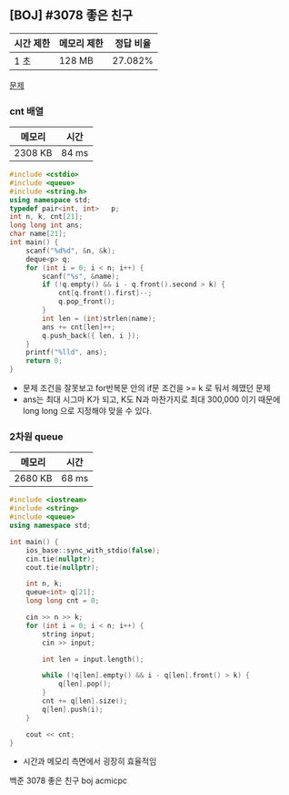 ## [BOJ] #3078 좋은 친구

| 시간 제한 | 메모리 제한 | 정답 비율 |
| --------- | ----------- | --------- |
| 1 초      | 128 MB      | 27.082%   |

[문제](https://www.acmicpc.net/problem/3078)



### cnt 배열

| 메모리  | 시간  |
| ------- | ----- |
| 2308 KB | 84 ms |

```c++
#include <cstdio>
#include <queue>
#include <string.h>
using namespace std;
typedef pair<int, int>	 p;
int n, k, cnt[21];
long long int ans;
char name[21];
int main() {
	scanf("%d%d", &n, &k);
	deque<p> q;
	for (int i = 0; i < n; i++) {
		scanf("%s", &name);
		if (!q.empty() && i - q.front().second > k) {
			cnt[q.front().first]--;
			q.pop_front();
		}
		int len = (int)strlen(name);
		ans += cnt[len]++;
		q.push_back({ len, i });
	}
	printf("%lld", ans);
	return 0;
}
```

- 문제 조건을 잘못보고 for반복문 안의 if문 조건을 >= k 로 둬서 헤맸던 문제
- ans는 최대 시그마 K가 되고, K도 N과 마찬가지로 최대 300,000 이기 때문에 long long 으로 지정해야 맞을 수 있다.



### 2차원 queue

| 메모리  | 시간  |
| ------- | ----- |
| 2680 KB | 68 ms |

```c++
#include <iostream>
#include <string>
#include <queue>
using namespace std;

int main() {
	ios_base::sync_with_stdio(false);
	cin.tie(nullptr);
	cout.tie(nullptr);

	int n, k;
	queue<int> q[21];
	long long cnt = 0;

	cin >> n >> k;
	for (int i = 0; i < n; i++) {
		string input;
		cin >> input;

		int len = input.length();

		while (!q[len].empty() && i - q[len].front() > k) {
			q[len].pop();
		}
		cnt += q[len].size();
		q[len].push(i);
	}

	cout << cnt;
}
```

- 시간과 메모리 측면에서 굉장히 효율적임



백준 3078 좋은 친구 boj acmicpc

